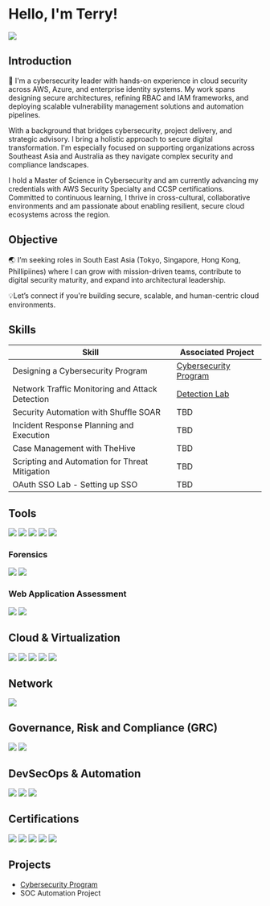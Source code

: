 # Hello, I'm Terry!
  
<a href="https://www.linkedin.com/in/terryseehra/"><img src="https://img.shields.io/badge/-LinkedIn-0072b1?&style=for-the-badge&logo=linkedin&logoColor=white" /></a> 

## Introduction

🔐 I'm a cybersecurity leader with hands-on experience in cloud security across AWS, Azure, and enterprise identity systems. My work spans designing secure architectures, refining RBAC and IAM frameworks, and deploying scalable vulnerability management solutions and automation pipelines.

With a background that bridges cybersecurity, project delivery, and strategic advisory. I bring a holistic approach to secure digital transformation. I'm especially focused on supporting organizations across Southeast Asia and Australia as they navigate complex security and compliance landscapes.

I hold a Master of Science in Cybersecurity and am currently advancing my credentials with AWS Security Specialty and CCSP certifications. Committed to continuous learning, I thrive in cross-cultural, collaborative environments and am passionate about enabling resilient, secure cloud ecosystems across the region.

<!--- ADD THM Stuff here as well, refine the above so its more or less agnostic of techy stuff --->
<!--- As a cybersecurity strategist with strengths in vulnerability and risk management, cloud security and enterprise control frameworks, I uphold integrity, continuous learning and collaborative execution as core values. I am passionate about safeguarding organizations from evolving cyber-threats and aligning technical controls (e.g., IAM, SIEM, hardening) with business priorities. I leverage my experience with frameworks like NIST 800-53/CSF and hands-on automation to help organizations achieve resilient, compliant and measurable security outcomes. --->

## Objective

🌏 I’m seeking roles in South East Asia (Tokyo, Singapore, Hong Kong, Phillipiines) where I can grow with mission-driven teams, contribute to digital security maturity, and expand into architectural leadership.

💡Let’s connect if you're building secure, scalable, and human-centric cloud environments.

## Skills

| Skill                                         | Associated Project         |
|-----------------------------------------------|----------------------------|
| Designing a Cybersecurity Program             | <a href="https://github.com/Soldeath/Cybersecurity-Program/blob/main/README.md">Cybersecurity Program</a>|
| Network Traffic Monitoring and Attack Detection | <a href="https://google.com">Detection Lab</a>|
| Security Automation with Shuffle SOAR         | TBD|
| Incident Response Planning and Execution      | TBD|
| Case Management with TheHive                  | TBD|
| Scripting and Automation for Threat Mitigation | TBD|
| OAuth SSO Lab - Setting up SSO                 | TBD | 


<!--- ADD more labs --->


## Tools
<div>
    <img src="https://img.shields.io/badge/-Nessus-1679A7?&style=for-the-badge&logo=Nessus&logoColor=white" />
    <img src="https://img.shields.io/badge/-Metasploit-EF3B2D?&style=for-the-badge&logo=Metasploit&logoColor=white" />
    <img src="https://img.shields.io/badge/-Okta (IAM)-1679A7?&style=for-the-badge&logo=Okta&logoColor=white" />
    <img src="https://img.shields.io/badge/-Workspace ONE-EF3B2D?&style=for-the-badge&logo=VMware&logoColor=white" />
    <img src="https://img.shields.io/badge/-Azure AD Connect-777BB4?&style=for-the-badge&logo=Azure&logoColor=white" />
</div>

### Forensics
<div>
    <img src="https://img.shields.io/badge/-Wireshark-1679A7?&style=for-the-badge&logo=Wireshark&logoColor=white" />
    <img src="https://img.shields.io/badge/-Autopsy-777BB4?&style=for-the-badge&logo=Autopsy&logoColor=white" />
</div>

### Web Application Assessment
<div>
    <img src="https://img.shields.io/badge/Burp_Suite-1679A7?&style=for-the-badge&logo=Burp_Suite&logoColor=white" />
    <img src="https://img.shields.io/badge/-OWASP_ZAP-777BB4?&style=for-the-badge&logo=OWASP_ZAP&logoColor=white" />
</div>

## Cloud & Virtualization
<div>
    <img src="https://img.shields.io/badge/-AWS-1679A7?&style=for-the-badge&logo=AWS&logoColor=white" />
    <img src="https://img.shields.io/badge/-Azure-EF3B2D?&style=for-the-badge&logo=Azure&logoColor=white" />
    <img src="https://img.shields.io/badge/-Terraform-777BB4?&style=for-the-badge&logo=Terraform&logoColor=white" />
    <img src="https://img.shields.io/badge/-VMware-1679A7?&style=for-the-badge&logo=VMware&logoColor=white" />
    <img src="https://img.shields.io/badge/-Salesforce-777BB4?&style=for-the-badge&logo=Salesforce&logoColor=white" />
</div>

## Network
<div>
    <img src="https://img.shields.io/badge/-Wireshark-1679A7?&style=for-the-badge&logo=Wireshark&logoColor=white" />
</div>

## Governance, Risk and Compliance (GRC)
<div>
    <img src="https://img.shields.io/badge/-NIST_CSF-00A4EF?&style=for-the-badge&logo=NIST&logoColor=white" />
    <img src="https://img.shields.io/badge/-ISO_27001-4B275F?&style=for-the-badge&logo=ISO&logoColor=white" />
</div>

## DevSecOps & Automation
<div>
    <img src="https://img.shields.io/badge/-Github-0078D4?&style=for-the-badge&logo=Github&logoColor=white" />
    <img src="https://img.shields.io/badge/-CI/CD-000000?&style=for-the-badge&logo=CI/CD&logoColor=white" />
    <img src="https://img.shields.io/badge/-Bash-005571?&style=for-the-badge&logo=Bash&logoColor=white" />
</div>

## Certifications

<div>
<img src="https://img.shields.io/badge/-VMWare_Certified_Associate_Cloud%2B-FF0000?&style=for-the-badge&logo=VMware&logoColor=white" />
<img src="https://img.shields.io/badge/-Microsoft_Technology_Associate_Database_Fundamentals%2B-007ACC?&style=for-the-badge&logo=Microsoft&logoColor=white" />
<img src="https://img.shields.io/badge/-AWS Security Specialty-4D4D4D?&style=for-the-badge&logo=AWS&logoColor=white" />
<img src="https://img.shields.io/badge/-AZ_500-007ACC?&style=for-the-badge&logo=Microsoft&logoColor=white" />
<img src="https://img.shields.io/badge/-CCSP%2B-FF0000?&style=for-the-badge&logo=ISC2&logoColor=white" />
</div>

## Projects
- <a href="https://github.com/Soldeath/Cybersecurity-Program/blob/main/README.md">Cybersecurity Program</a>
- SOC Automation Project

